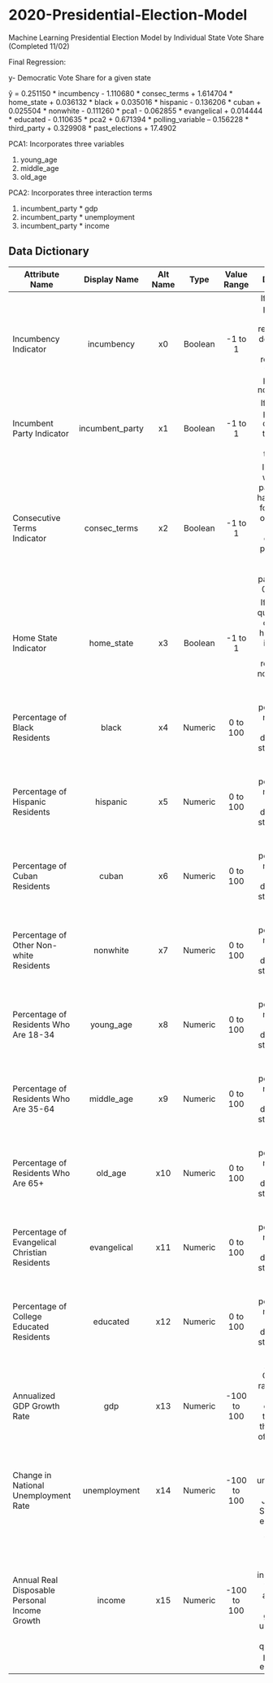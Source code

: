 # 2020-Presidential-Election-Model
Machine Learning Presidential Election Model by Individual State Vote Share (Completed 11/02)

Final Regression:

y- Democratic Vote Share for a given state

ŷ = 0.251150 * incumbency - 1.110680 * consec_terms + 1.614704 * home_state + 0.036132 * black + 0.035016 * hispanic - 0.136206 * cuban + 0.025504 * nonwhite - 0.111260 * pca1 - 0.062855 * evangelical + 0.014444 * educated - 0.110635 * pca2 + 0.671394 * polling_variable – 0.156228 * third_party + 0.329908 * past_elections + 17.4902

PCA1: Incorporates three variables
1. young_age
2. middle_age
3. old_age

PCA2: Incorporates three interaction terms
1. incumbent_party * gdp
2. incumbent_party * unemployment
3. incumbent_party * income

## Data Dictionary

| Attribute Name | Display Name | Alt Name | Type | Value Range |       Description      | Source |
| ------------- |:-------------:| :-------------:| :-------------:| :-------------:| :--------------------------:| --:|
| Incumbency Indicator | incumbency | x0 | Boolean | -1 to 1 | If the current president is running for reelection, 1 if democrat and -1 if republican. If the current president is not running, 0. | https://en.wikipedia.org/wiki/United_States_presidential_election |
| Incumbent Party Indicator | incumbent_party | x1 | Boolean | -1 to 1 | If the current president is democratic, this is a 1. If republican, this is a -1. | https://en.wikipedia.org/wiki/United_States_presidential_election |
| Consecutive Terms Indicator | consec_terms | x2 | Boolean | -1 to 1 | Indicator for whether the party in office has held office for more than one term. 1 if the democratic party has, -1 if the republican party has, and 0 otherwise. | https://en.wikipedia.org/wiki/United_States_presidential_election |
| Home State Indicator | home_state | x3 | Boolean | -1 to 1 | If the state in question is the candidate's home state: 1 if democrat and -1 if republican. If not applicable, 0. | https://en.wikipedia.org/wiki/List_of_presidents_of_the_United_States_by_home_state |
| Percentage of Black Residents | black | x4 | Numeric | 0 to 100 | The percentage of residents of the given demographic statewide (out of 100). | https://www.socialexplorer.com/a9676d974c/explore |
| Percentage of Hispanic Residents | hispanic | x5 | Numeric | 0 to 100 | The percentage of residents of the given demographic statewide (out of 100). | https://www.socialexplorer.com/a9676d974c/explore |
| Percentage of Cuban Residents | cuban | x6 | Numeric | 0 to 100 | The percentage of residents of the given demographic statewide (out of 100). | https://www.socialexplorer.com/a9676d974c/explore |
| Percentage of Other Non-white Residents | nonwhite | x7 | Numeric | 0 to 100 | The percentage of residents of the given demographic statewide (out of 100). | https://www.socialexplorer.com/a9676d974c/explore |
| Percentage of Residents Who Are 18-34 | young_age | x8 | Numeric | 0 to 100 | The percentage of residents of the given demographic statewide (out of 100). | https://www.socialexplorer.com/a9676d974c/explore |
| Percentage of Residents Who Are 35-64 | middle_age | x9 | Numeric | 0 to 100 | The percentage of residents of the given demographic statewide (out of 100). | https://www.socialexplorer.com/a9676d974c/explore |
| Percentage of Residents Who Are 65+ | old_age | x10 | Numeric | 0 to 100 | The percentage of residents of the given demographic statewide (out of 100). | https://www.socialexplorer.com/a9676d974c/explore |
| Percentage of Evangelical Christian Residents | evangelical | x11 | Numeric | 0 to 100 | The percentage of residents of the given demographic statewide (out of 100). | https://www.pewforum.org/religious-landscape-study/religious-tradition/evangelical-protestant/ https://www.thearda.com/ql2010/QL_S_ALL_1_27c.asp|
| Percentage of College Educated Residents| educated | x12 | Numeric | 0 to 100 | The percentage of residents of the given demographic statewide (out of 100). | https://www.socialexplorer.com/a9676d974c/explore |
| Annualized GDP Growth Rate | gdp | x13 | Numeric | -100 to 100 | Annualized GDP growth rate using real GDP per capita from the first and third quarters of the election year. | https://fred.stlouisfed.org/series/A939RX0Q048SBEA |
| Change in National Unemployment Rate | unemployment | x14 | Numeric | -100 to 100 | Change in national unemployment between January and September of election year. | https://fred.stlouisfed.org/series/UNRATE |
| Annual Real Disposable Personal Income Growth | income | x15 | Numeric | -100 to 100 | Annualized real disposable personal income (after-tax income adjusted for inflation) growth rate using the first and third quarter of the presidential election year. | https://fred.stlouisfed.org/series/DSPIC96 |

